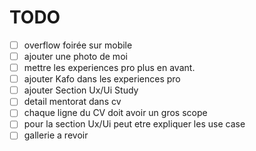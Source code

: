 # TODO

- [ ] overflow foirée sur mobile
- [ ] ajouter une photo de moi
- [ ] mettre les experiences pro plus en avant.
- [ ] ajouter Kafo dans les experiences pro
- [ ] ajouter Section Ux/Ui Study
- [ ] detail mentorat dans cv
- [ ] chaque ligne du CV doit avoir un gros scope
- [ ] pour la section Ux/Ui peut etre expliquer les use case
- [ ] gallerie a revoir